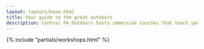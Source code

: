 ```yaml
---
layout: layouts/base.html
title: Your guide to the great outdoors
description: Central PA Outdoors hosts immersive courses that teach you how to safely enjoy nature.
---
```


{% include "partials/workshops.html" %}